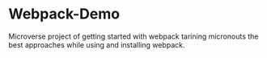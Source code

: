 # Webpack-Demo
Microverse project of getting started with webpack tarining micronouts the best approaches while using and installing webpack.
